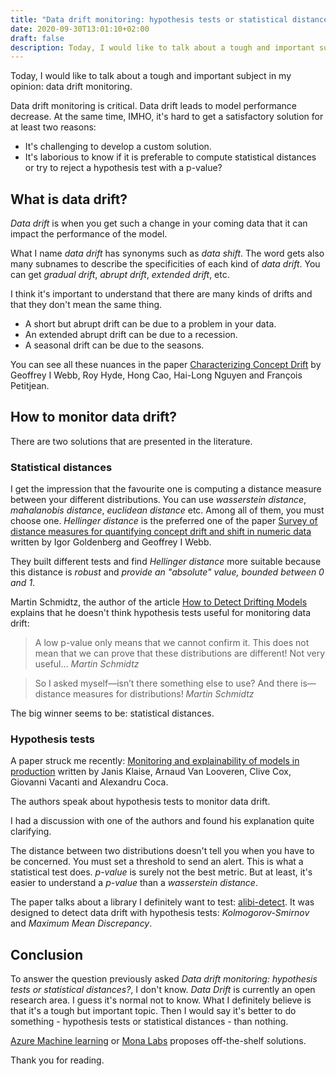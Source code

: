 ```yaml
---
title: "Data drift monitoring: hypothesis tests or statistical distances?"
date: 2020-09-30T13:01:10+02:00
draft: false
description: Today, I would like to talk about a tough and important subject in my opinion data drift monitoring.
---
```


Today, I would like to talk about a tough and important subject in my opinion: data drift monitoring.

Data drift monitoring is critical. Data drift leads to model performance decrease.
At the same time, IMHO, it's hard to get a satisfactory solution for at least two reasons:
- It's challenging to develop a custom solution.
- It's laborious to know if it is preferable to compute statistical distances or try to reject a hypothesis test with a p-value?

## What is data drift?

*Data drift* is when you get such a change in your coming data that it can impact the performance of the model.

What I name *data drift* has synonyms such as *data shift*.
The word gets also many subnames to describe the specificities of each kind of *data drift*. You can get *gradual drift*, *abrupt drift*, *extended drift*, etc.

I think it's important to understand that there are many kinds of drifts and that they don't mean the same thing.

- A short but abrupt drift can be due to a problem in your data.
- An extended abrupt drift can be due to a recession.
- A seasonal drift can be due to the seasons.

You can see all these nuances in the paper [Characterizing Concept Drift](https://www.researchgate.net/publication/283761478_Characterizing_Concept_Drift) by Geoffrey I Webb, Roy Hyde, Hong Cao, Hai-Long Nguyen and François Petitjean.

## How to monitor data drift?

There are two solutions that are presented in the literature.

### Statistical distances
I get the impression that the favourite one is computing a distance measure between your different distributions.
You can use *wasserstein distance*, *mahalanobis distance*, *euclidean distance* etc. Among all of them, you must choose one. *Hellinger distance* is the preferred one of the paper [Survey of distance measures for quantifying concept drift and shift in numeric data](https://www.researchgate.net/publication/327539525_Survey_of_distance_measures_for_quantifying_concept_drift_and_shift_in_numeric_data) written by Igor Goldenberg and Geoffrey I Webb.

They built different tests and find *Hellinger distance* more suitable because this distance is *robust* and *provide an "absolute" value, bounded between 0 and 1*.

Martin Schmidtz, the author of the article [How to Detect Drifting Models](https://rapidminer.com/blog/how-to-detect-drifting-models/) explains that he doesn't think hypothesis tests useful for monitoring data drift:

> A low p-value only means that we cannot confirm it. This does not mean that we can prove that these distributions are different! Not very useful…
><cite>Martin Schmidtz</cite>

> So I asked myself—isn’t there something else to use? And there is—distance measures for distributions!
><cite>Martin Schmidtz</cite>

The big winner seems to be: statistical distances.

### Hypothesis tests

A paper struck me recently: [Monitoring and explainability of models in production](https://arxiv.org/pdf/2007.06299.pdf) written by Janis Klaise, Arnaud Van Looveren, Clive Cox, Giovanni Vacanti and Alexandru Coca.

The authors speak about hypothesis tests to monitor data drift.

I had a discussion with one of the authors and found his explanation quite clarifying.

The distance between two distributions doesn't tell you when you have to be concerned. You must set a threshold to send an alert. This is what a statistical test does. *p-value* is surely not the best metric. But at least, it's easier to understand a *p-value* than a *wasserstein distance*.

The paper talks about a library I definitely want to test: [alibi-detect](https://github.com/SeldonIO/alibi-detect). It was designed to detect data drift with hypothesis tests: *Kolmogorov-Smirnov* and *Maximum Mean Discrepancy*.

## Conclusion

To answer the question previously asked *Data drift monitoring: hypothesis tests or statistical distances?*, I don't know. *Data Drift* is currently an open research area. I guess it's normal not to know. What I definitely believe is that it's a tough but important topic. Then I would say it's better to do something - hypothesis tests or statistical distances - than nothing.

[Azure Machine learning](https://azure.microsoft.com/fr-fr/services/machine-learning/) or [Mona Labs](https://www.monalabs.io/) proposes off-the-shelf solutions.

Thank you for reading.
